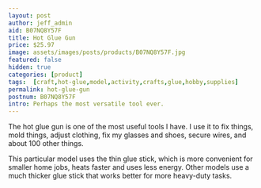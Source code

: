 ```yaml
---
layout: post
author: jeff_admin
aid: B07NQ8Y57F
title: Hot Glue Gun
price: $25.97
image: assets/images/posts/products/B07NQ8Y57F.jpg
featured: false
hidden: true
categories: [product]
tags:  [craft,hot-glue,model,activity,crafts,glue,hobby,supplies]
permalink: hot-glue-gun
postnum: B07NQ8Y57F
intro: Perhaps the most versatile tool ever.
---
```

The hot glue gun is one of the most useful tools I have.  I use it to fix things, mold things, adjust clothing, fix my glasses and shoes, secure wires, and about 100 other things.

This particular model uses the thin glue stick, which is more convenient for smaller home jobs, heats faster and uses less energy.  Other models use a much thicker glue stick that works better for more heavy-duty tasks.
